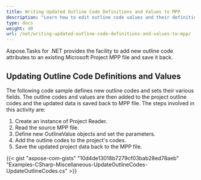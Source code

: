 ```yaml
---
title: Writing Updated Outline Code Definitions and Values to MPP
description: "Learn how to edit outline code values and their definitions using Aspose.Tasks for .NET."
type: docs
weight: 40
url: /net/writing-updated-outline-code-definitions-and-values-to-mpp/
---
```


Aspose.Tasks for .NET provides the facility to add new outline code attributes to an existing Microsoft Project MPP file and save it back.

## **Updating Outline Code Definitions and Values**
The following code sample defines new outline codes and sets their various fields. The outline codes and values are then added to the project outline codes and the updated data is saved back to MPP file. The steps involved in this activity are:

1. Create an instance of Project Reader.
2. Read the source MPP file.
3. Define new OutlineValue objects and set the parameters.
4. Add the outline codes to the project's codes.
5. Save the updated project data back to the MPP file.

{{< gist "aspose-com-gists" "10d4de13018b7279cf03bab28ed78aeb" "Examples-CSharp-Miscellaneous-UpdateOutlineCodes-UpdateOutlineCodes.cs" >}}
